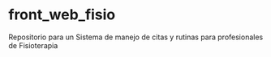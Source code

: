 # front_web_fisio
Repositorio para un Sistema de manejo de citas y rutinas para profesionales de Fisioterapia
